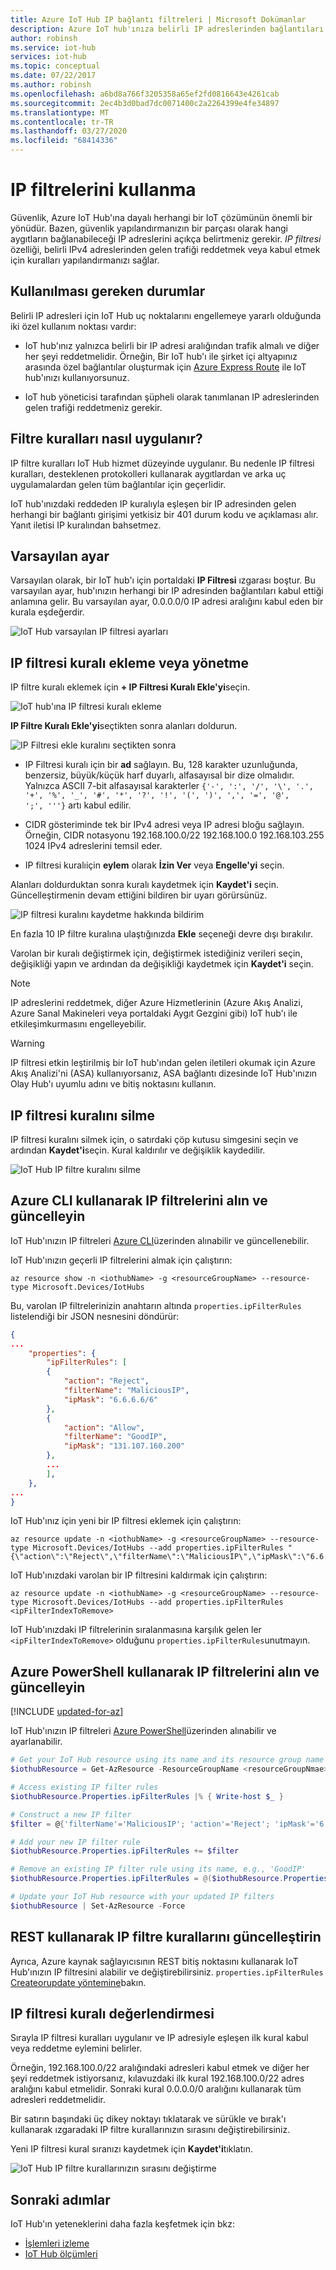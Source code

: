```yaml
---
title: Azure IoT Hub IP bağlantı filtreleri | Microsoft Dokümanlar
description: Azure IoT hub'ınıza belirli IP adreslerinden bağlantıları engellemek için IP filtreleme nasıl kullanılır? Bağlantıları tek tek veya IP adresleri aralıklarından engelleyebilirsiniz.
author: robinsh
ms.service: iot-hub
services: iot-hub
ms.topic: conceptual
ms.date: 07/22/2017
ms.author: robinsh
ms.openlocfilehash: a6bd8a766f3205358a65ef2fd0816643e4261cab
ms.sourcegitcommit: 2ec4b3d0bad7dc0071400c2a2264399e4fe34897
ms.translationtype: MT
ms.contentlocale: tr-TR
ms.lasthandoff: 03/27/2020
ms.locfileid: "68414336"
---
```

# <a name="use-ip-filters"></a>IP filtrelerini kullanma

Güvenlik, Azure IoT Hub'ına dayalı herhangi bir IoT çözümünün önemli bir yönüdür. Bazen, güvenlik yapılandırmanızın bir parçası olarak hangi aygıtların bağlanabileceği IP adreslerini açıkça belirtmeniz gerekir. *IP filtresi* özelliği, belirli IPv4 adreslerinden gelen trafiği reddetmek veya kabul etmek için kuralları yapılandırmanızı sağlar.

## <a name="when-to-use"></a>Kullanılması gereken durumlar

Belirli IP adresleri için IoT Hub uç noktalarını engellemeye yararlı olduğunda iki özel kullanım noktası vardır:

* IoT hub'ınız yalnızca belirli bir IP adresi aralığından trafik almalı ve diğer her şeyi reddetmelidir. Örneğin, Bir IoT hub'ı ile şirket içi altyapınız arasında özel bağlantılar oluşturmak için [Azure Express Route](https://azure.microsoft.com/documentation/articles/expressroute-faqs/#supported-services) ile IoT hub'ınızı kullanıyorsunuz.

* IoT hub yöneticisi tarafından şüpheli olarak tanımlanan IP adreslerinden gelen trafiği reddetmeniz gerekir.

## <a name="how-filter-rules-are-applied"></a>Filtre kuralları nasıl uygulanır?

IP filtre kuralları IoT Hub hizmet düzeyinde uygulanır. Bu nedenle IP filtresi kuralları, desteklenen protokolleri kullanarak aygıtlardan ve arka uç uygulamalardan gelen tüm bağlantılar için geçerlidir.

IoT hub'ınızdaki reddeden IP kuralıyla eşleşen bir IP adresinden gelen herhangi bir bağlantı girişimi yetkisiz bir 401 durum kodu ve açıklaması alır. Yanıt iletisi IP kuralından bahsetmez.

## <a name="default-setting"></a>Varsayılan ayar

Varsayılan olarak, bir IoT hub'ı için portaldaki **IP Filtresi** ızgarası boştur. Bu varsayılan ayar, hub'ınızın herhangi bir IP adresinden bağlantıları kabul ettiği anlamına gelir. Bu varsayılan ayar, 0.0.0.0/0 IP adresi aralığını kabul eden bir kurala eşdeğerdir.

![IoT Hub varsayılan IP filtresi ayarları](./media/iot-hub-ip-filtering/ip-filter-default.png)

## <a name="add-or-edit-an-ip-filter-rule"></a>IP filtresi kuralı ekleme veya yönetme

IP filtre kuralı eklemek için **+ IP Filtresi Kuralı Ekle'yi**seçin.

![IoT hub'ına IP filtresi kuralı ekleme](./media/iot-hub-ip-filtering/ip-filter-add-rule.png)

**IP Filtre Kuralı Ekle'yi**seçtikten sonra alanları doldurun.

![IP Filtresi ekle kuralını seçtikten sonra](./media/iot-hub-ip-filtering/ip-filter-after-selecting-add.png)

* IP Filtresi kuralı için bir **ad** sağlayın. Bu, 128 karakter uzunluğunda, benzersiz, büyük/küçük harf duyarlı, alfasayısal bir dize olmalıdır. Yalnızca ASCII 7-bit alfasayısal karakterler `{'-', ':', '/', '\', '.', '+', '%', '_', '#', '*', '?', '!', '(', ')', ',', '=', '@', ';', '''}` artı kabul edilir.

* CIDR gösteriminde tek bir IPv4 adresi veya IP adresi bloğu sağlayın. Örneğin, CIDR notasyonu 192.168.100.0/22 192.168.100.0 192.168.103.255 1024 IPv4 adreslerini temsil eder.

* IP filtresi kuralıiçin **eylem** olarak **İzin Ver** veya **Engelle'yi** seçin.

Alanları doldurduktan sonra kuralı kaydetmek için **Kaydet'i** seçin. Güncelleştirmenin devam ettiğini bildiren bir uyarı görürsünüz.

![IP filtresi kuralını kaydetme hakkında bildirim](./media/iot-hub-ip-filtering/ip-filter-save-new-rule.png)

En fazla 10 IP filtre kuralına ulaştığınızda **Ekle** seçeneği devre dışı bırakılır.

Varolan bir kuralı değiştirmek için, değiştirmek istediğiniz verileri seçin, değişikliği yapın ve ardından da değişikliği kaydetmek için **Kaydet'i** seçin.

> [!NOTE]
> IP adreslerini reddetmek, diğer Azure Hizmetlerinin (Azure Akış Analizi, Azure Sanal Makineleri veya portaldaki Aygıt Gezgini gibi) IoT hub'ı ile etkileşimkurmasını engelleyebilir.

> [!WARNING]
> IP filtresi etkin leştirilmiş bir IoT hub'ından gelen iletileri okumak için Azure Akış Analizi'ni (ASA) kullanıyorsanız, ASA bağlantı dizesinde IoT Hub'ınızın Olay Hub'ı uyumlu adını ve bitiş noktasını kullanın.

## <a name="delete-an-ip-filter-rule"></a>IP filtresi kuralını silme

IP filtresi kuralını silmek için, o satırdaki çöp kutusu simgesini seçin ve ardından **Kaydet'i**seçin. Kural kaldırılır ve değişiklik kaydedilir.

![IoT Hub IP filtre kuralını silme](./media/iot-hub-ip-filtering/ip-filter-delete-rule.png)

## <a name="retrieve-and-update-ip-filters-using-azure-cli"></a>Azure CLI kullanarak IP filtrelerini alın ve güncelleyin

IoT Hub'ınızın IP filtreleri [Azure CLI](https://docs.microsoft.com/cli/azure/?view=azure-cli-latest)üzerinden alınabilir ve güncellenebilir.

IoT Hub'ınızın geçerli IP filtrelerini almak için çalıştırın:

```azurecli-interactive
az resource show -n <iothubName> -g <resourceGroupName> --resource-type Microsoft.Devices/IotHubs
```

Bu, varolan IP filtrelerinizin anahtarın altında `properties.ipFilterRules` listelendiği bir JSON nesnesini döndürür:

```json
{
...
    "properties": {
        "ipFilterRules": [
        {
            "action": "Reject",
            "filterName": "MaliciousIP",
            "ipMask": "6.6.6.6/6"
        },
        {
            "action": "Allow",
            "filterName": "GoodIP",
            "ipMask": "131.107.160.200"
        },
        ...
        ],
    },
...
}
```

IoT Hub'ınız için yeni bir IP filtresi eklemek için çalıştırın:

```azurecli-interactive
az resource update -n <iothubName> -g <resourceGroupName> --resource-type Microsoft.Devices/IotHubs --add properties.ipFilterRules "{\"action\":\"Reject\",\"filterName\":\"MaliciousIP\",\"ipMask\":\"6.6.6.6/6\"}"
```

IoT Hub'ınızdaki varolan bir IP filtresini kaldırmak için çalıştırın:

```azurecli-interactive
az resource update -n <iothubName> -g <resourceGroupName> --resource-type Microsoft.Devices/IotHubs --add properties.ipFilterRules <ipFilterIndexToRemove>
```

IoT Hub'ınızdaki IP filtrelerinin sıralanmasına karşılık gelen ler `<ipFilterIndexToRemove>` olduğunu `properties.ipFilterRules`unutmayın.

## <a name="retrieve-and-update-ip-filters-using-azure-powershell"></a>Azure PowerShell kullanarak IP filtrelerini alın ve güncelleyin

[!INCLUDE [updated-for-az](../../includes/updated-for-az.md)]

IoT Hub'ınızın IP filtreleri [Azure PowerShell](/powershell/azure/overview)üzerinden alınabilir ve ayarlanabilir.

```powershell
# Get your IoT Hub resource using its name and its resource group name
$iothubResource = Get-AzResource -ResourceGroupName <resourceGroupNmae> -ResourceName <iotHubName> -ExpandProperties

# Access existing IP filter rules
$iothubResource.Properties.ipFilterRules |% { Write-host $_ }

# Construct a new IP filter
$filter = @{'filterName'='MaliciousIP'; 'action'='Reject'; 'ipMask'='6.6.6.6/6'}

# Add your new IP filter rule
$iothubResource.Properties.ipFilterRules += $filter

# Remove an existing IP filter rule using its name, e.g., 'GoodIP'
$iothubResource.Properties.ipFilterRules = @($iothubResource.Properties.ipFilterRules | Where 'filterName' -ne 'GoodIP')

# Update your IoT Hub resource with your updated IP filters
$iothubResource | Set-AzResource -Force
```

## <a name="update-ip-filter-rules-using-rest"></a>REST kullanarak IP filtre kurallarını güncelleştirin

Ayrıca, Azure kaynak sağlayıcısının REST bitiş noktasını kullanarak IoT Hub'ınızın IP filtresini alabilir ve değiştirebilirsiniz. `properties.ipFilterRules` [Createorupdate yöntemine](https://docs.microsoft.com/rest/api/iothub/iothubresource/createorupdate)bakın.

## <a name="ip-filter-rule-evaluation"></a>IP filtresi kuralı değerlendirmesi

Sırayla IP filtresi kuralları uygulanır ve IP adresiyle eşleşen ilk kural kabul veya reddetme eylemini belirler.

Örneğin, 192.168.100.0/22 aralığındaki adresleri kabul etmek ve diğer her şeyi reddetmek istiyorsanız, kılavuzdaki ilk kural 192.168.100.0/22 adres aralığını kabul etmelidir. Sonraki kural 0.0.0.0/0 aralığını kullanarak tüm adresleri reddetmelidir.

Bir satırın başındaki üç dikey noktayı tıklatarak ve sürükle ve bırak'ı kullanarak ızgaradaki IP filtre kurallarınızın sırasını değiştirebilirsiniz.

Yeni IP filtresi kural sıranızı kaydetmek için **Kaydet'i**tıklatın.

![IoT Hub IP filtre kurallarınızın sırasını değiştirme](./media/iot-hub-ip-filtering/ip-filter-rule-order.png)

## <a name="next-steps"></a>Sonraki adımlar

IoT Hub'ın yeteneklerini daha fazla keşfetmek için bkz:

* [İşlemleri izleme](iot-hub-operations-monitoring.md)
* [IoT Hub ölçümleri](iot-hub-metrics.md)
